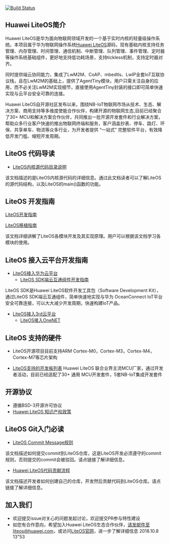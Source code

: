 [![Build Status](https://travis-ci.org/LiteOS/LiteOS.svg?branch=develop)](https://travis-ci.org/LiteOS/LiteOS)

## Huawei LiteOS简介

Huawei LiteOS是华为面向物联网领域开发的一个基于实时内核的轻量级操作系统。本项目属于华为物联网操作系统[Huawei LiteOS](http://developer.huawei.com/ict/cn/site-iot/product/liteos)源码，现有基础内核支持任务管理、内存管理、时间管理、通信机制、中断管理、队列管理、事件管理、定时器等操作系统基础组件，更好地支持低功耗场景，支持tickless机制，支持定时器对齐。

同时提供端云协同能力，集成了LwM2M、CoAP、mbedtls、LwIP全套IoT互联协议栈，且在LwM2M的基础上，提供了AgentTiny模块，用户只需关注自身的应用，而不必关注LwM2M实现细节，直接使用AgentTiny封装的接口即可简单快速实现与云平台安全可靠的连接。

Huawei LiteOS自开源社区发布以来，围绕NB-IoT物联网市场从技术、生态、解决方案、商用支持等多维度使能合作伙伴，构建开源的物联网生态,目前已经聚合了30+ MCU和解决方案合作伙伴，共同推出一批开源开发套件和行业解决方案，帮助众多行业客户快速的推出物联网终端和服务，客户涵盖抄表、停车、路灯、环保、共享单车、物流等众多行业，为开发者提供 “一站式” 完整软件平台，有效降低开发门槛、缩短开发周期。

## LiteOS 代码导读

- [LiteOS内核源代码目录说明](./doc/LiteOS_Code_Info.md)

该文档描述的是LiteOS内核源代码的详细信息。通过此文档读者可以了解LiteOS的源代码结构，以及LiteOS的main()函数的功能。


## LiteOS 开发指南

[LiteOS开发指南](./doc/Huawei_LiteOS_Developer_Guide_zh.md)  

[LiteOS移植指南](./targets/Standard_STM32F0Discovery/README.md)  

该文档详细讲解了LiteOS各模块开发及其实现原理。用户可以根据该文档学习各模块的使用。


## LiteOS 接入云平台开发指南

* [LiteOS接入华为云平台](https://github.com/SuYai/OceanConnectHelp)
  * [LiteOS SDK端云互通组件开发指南](./doc/Huawei_LiteOS_SDK_Developer_Guide.md)

LiteOS SDK是Huawei LiteOS软件开发工具包（Software Development Kit），通过LiteOS SDK端云互通组件，简单快速地实现与华为 OceanConnect IoT平台安全可靠连接，可以大大减少开发周期，快速构建IoT产品。

* [LiteOS接入3rd云平台](https://github.com/LiteOS/LiteOS_Connect_to_3rd_Cloud)
  * [LiteOS接入OneNET](https://github.com/LiteOS/LiteOS/tree/develop/thirdparty/OneNET)


## LiteOS 支持的硬件

* LiteOS开源项目目前支持ARM Cortex-M0，Cortex-M3，Cortex-M4，Cortex-M7等芯片架构

* [LiteOS支持的开发板列表](./doc/LiteOS_Supported_board_list.md)
Huawei LiteOS 联合业界主流MCU厂家，通过开发者活动，目前已经适配了30+ 通用 MCU开发套件，5套NB-IoT集成开发套件


## 开源协议

* 遵循BSD-3开源许可协议
* [Huawei LiteOS 知识产权政策](http://developer.huawei.com/ict/cn/site-iot/article/iot-intellectual-property-rights)

## LiteOS Git入门必读

- [LiteOS Commit Message规则](./doc/LiteOS_Commit_Message.md)

该文档描述如何提交commit到LiteOS仓库，这是LiteOS开发必须遵守的commit规则，否则提交的commit会被驳回。请点链接了解详细信息。

- [Huawei LiteOS代码贡献流程](./doc/LiteOS_Contribute_Guide_GitGUI.md)

该文档描述开发者如何创建自己的仓库，开发然后贡献代码到LiteOS仓库。请点链接了解详细信息。


## 加入我们
* 欢迎提交issue对关心的问题发起讨论，欢迎提交PR参与特性建设
* 如您有合作意向，希望加入Huawei LiteOS生态合作伙伴，请发邮件至liteos@huawei.com，或访问[LiteOS官网](http://www.huawei.com/liteos)，进一步了解详细信息
2018.10.8 13"53

